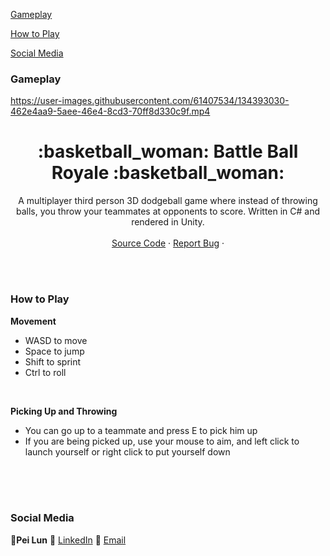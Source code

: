 <!DOCTYPE html>
<html>

[Gameplay](#gameplay)

[How to Play](#how-to-play)
  
[Social Media](#social-media)
  
  ### Gameplay
  https://user-images.githubusercontent.com/61407534/134393030-462e4aa9-5aee-46e4-8cd3-70ff8d330c9f.mp4

  <!-- TITLE -->

  <h1 align="center"> :basketball_woman: Battle Ball Royale :basketball_woman: </a></h1>
  <p align="center">
    A multiplayer third person 3D dodgeball game where instead of throwing balls, you throw your teammates at opponents to score. Written in C# and rendered in Unity. 
    <br />
    <br />
    <a href="https://github.com/peilunnn/Battle-Ball-Royale/tree/main/Assets/Scripts">Source Code</a>
    ·
    <a href="https://github.com/peilunnn/Battle-Ball-Royale/issues">Report Bug</a>
    ·
  </p>
</p>

<br /><br />

### How to Play
**Movement**
* WASD to move
* Space to jump
* Shift to sprint
* Ctrl to roll

<br />

**Picking Up and Throwing**
* You can go up to a teammate and press E to pick him up
* If you are being picked up, use your mouse to aim, and left click to launch yourself or right click to put yourself down

<br /><br /><br />

### Social Media
🥂**Pei Lun** 
🔗 [LinkedIn](https://www.linkedin.com/in/pei-lun-tan/)
📧 [Email](mailto:PTAN065@e.ntu.edu.sg)
